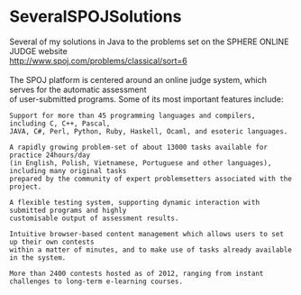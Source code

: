 # SeveralSPOJSolutions
Several of my solutions in Java to the problems set on the SPHERE ONLINE JUDGE website<br />
http://www.spoj.com/problems/classical/sort=6
<br /><br />
The SPOJ platform is centered around an online judge system, which serves for the automatic assessment<br />
of user-submitted programs. Some of its most important features include:

    Support for more than 45 programming languages and compilers, including C, C++, Pascal,
    JAVA, C#, Perl, Python, Ruby, Haskell, Ocaml, and esoteric languages.
    
    A rapidly growing problem-set of about 13000 tasks available for practice 24hours/day
    (in English, Polish, Vietnamese, Portuguese and other languages), including many original tasks
    prepared by the community of expert problemsetters associated with the project.
    
    A flexible testing system, supporting dynamic interaction with submitted programs and highly
    customisable output of assessment results.
    
    Intuitive browser-based content management which allows users to set up their own contests
    within a matter of minutes, and to make use of tasks already available in the system.
    
    More than 2400 contests hosted as of 2012, ranging from instant challenges to long-term e-learning courses.
